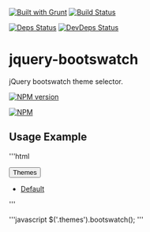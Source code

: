 [![Built with Grunt](https://cdn.gruntjs.com/builtwith.png)](http://gruntjs.com/)
[![Build Status](https://drone.io/github.com/sergeyt/jquery-bootswatch/status.png)](https://drone.io/github.com/sergeyt/jquery-bootswatch/latest)
                                                                                 
[![Deps Status](https://david-dm.org/sergeyt/jquery-bootswatch.png)](https://david-dm.org/sergeyt/jquery-bootswatch)
[![DevDeps Status](https://david-dm.org/sergeyt/jquery-bootswatch/dev-status.png)](https://david-dm.org/sergeyt/jquery-bootswatch#info=devDependencies)

# jquery-bootswatch

jQuery bootswatch theme selector.

[![NPM version](https://badge.fury.io/js/jquery-bootswatch.png)](http://badge.fury.io/js/jquery-bootswatch)

[![NPM](https://nodei.co/npm/jquery-bootswatch.png?downloads=true&stars=true)](https://nodei.co/npm/jquery-bootswatch/)

## Usage Example

'''html
<div class="btn-group">
	<button type="button" class="btn btn-default dropdown-toggle" data-toggle="dropdown">
		Themes <span class="caret"></span>
	</button>
	<ul class="dropdown-menu themes" role="menu">
		<li><a href="#">Default</a></li>
	</ul>
</div>
'''

'''javascript
$('.themes').bootswatch();
'''

